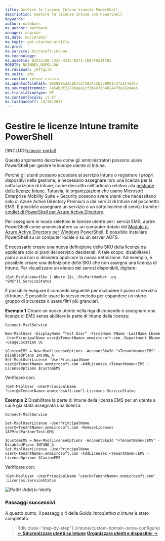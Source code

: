 ```yaml
---
title: Gestire le licenze Intune tramite PowerShell
description: Gestire le licenze Intune con PowerShell
keywords: 
author: nathbarn
ms.author: nathbarn
manager: angrobe
ms.date: 02/14/2017
ms.topic: get-started-article
ms.prod: 
ms.service: microsoft-intune
ms.technology: 
ms.assetid: d2d31c80-c32c-4315-8271-1b0cf9a1f78a
ROBOTS: NOINDEX,NOFOLLOW
ms.reviewer: jeffgilb
ms.suite: ems
ms.custom: intune-classic
ms.openlocfilehash: 0920891e2c8b75d7103455b3588917372a14e3b3
ms.sourcegitcommit: 1a54bdf22786aea1cf1b497d54024470e1024aeb
ms.translationtype: HT
ms.contentlocale: it-IT
ms.lasthandoff: 10/10/2017
---
```

# <a name="manage-intune-licenses-using-powershell"></a>Gestire le licenze Intune tramite PowerShell

[!INCLUDE[classic-portal](../includes/classic-portal.md)]

Questo argomento descrive come gli amministratori possono usare PowerShell per gestire le licenze utente di Intune.

Perché gli utenti possano accedere al servizio Intune o registrare i propri dispositivi nella gestione, è necessario assegnare loro una licenza per la sottoscrizione di Intune, come descritto nell'articolo relativo alla [gestione delle licenze Intune](/intune/licenses-assign). Tuttavia, le organizzazioni che usano Microsoft Enterprise Mobility Suite + Security possono avere utenti che necessitano solo di Azure Active Directory Premium o dei servizi di Intune nel pacchetto EMS. È possibile assegnare un servizio o un sottoinsieme di servizi tramite i [cmdlet di PowerShell per Azure Active Directory](https://msdn.microsoft.com/library/jj151815.aspx).

Per assegnare in modo selettivo le licenze utente per i servizi EMS, aprire PowerShell come amministratore su un computer dotato del [Modulo di Azure Active Directory per Windows PowerShell](https://msdn.microsoft.com/library/jj151815.aspx#bkmk_installmodule). È possibile installare PowerShell su un computer locale o su un server ADFS.

È necessario creare una nuova definizione dello SKU della licenza da applicare solo ai piani del servizio desiderati. A tale scopo, disabilitare i piani a cui non si desidera applicare la nuova definizione. Ad esempio, è possibile creare una definizione dello SKU che non assegna una licenza di Intune. Per visualizzare un elenco dei servizi disponibili, digitare:

    (Get-MsolAccountSku | Where {$\_.SkuPartNumber -eq "EMS"}).ServiceStatus

È possibile eseguire il comando seguente per escludere il piano di servizio di Intune. È possibile usare lo stesso metodo per espandere un intero gruppo di sicurezza o usare filtri più granulari.

**Esempio 1** Creare un nuovo utente nella riga di comando e assegnare una licenza di EMS senza abilitare la parte di Intune della licenza:

    Connect-MsolService

    New-MsolUser -DisplayName “Test User” -FirstName FName -LastName LName -UserPrincipalName user@<TenantName>.onmicrosoft.com –Department DName -UsageLocation US

    $CustomEMS = New-MsolLicenseOptions -AccountSkuId "<TenantName>:EMS" -DisabledPlans INTUNE_A
    Set-MsolUserLicense -UserPrincipalName user@<TenantName>.onmicrosoft.com -AddLicenses <TenantName>:EMS -LicenseOptions $CustomEMS


Verificare con:

    (Get-MsolUser -UserPrincipalName "user@<TenantName>.onmicrosoft.com").Licenses.ServiceStatus

**Esempio 2** Disabilitare la parte di Intune della licenza EMS per un utente a cui è già stata assegnata una licenza:

    Connect-MsolService

    Set-MsolUserLicense -UserPrincipalName user@<TenantName>.onmicrosoft.com -RemoveLicenses IAPProdPartnerTest:EMS

    $CustomEMS = New-MsolLicenseOptions -AccountSkuId "<TenantName>:EMS" -DisabledPlans INTUNE_A
    Set-MsolUserLicense -UserPrincipalName user@<TenantName>.onmicrosoft.com -AddLicenses <TenantName>:EMS -LicenseOptions $CustomEMS

Verificare con:

    (Get-MsolUser -UserPrincipalName "user@<TenantName>.onmicrosoft.com" .Licenses.ServiceStatus

![PoSH-AddLic-Verify](./media/posh-addlic-verify.png)

### <a name="next-steps"></a>Passaggi successivi
A questo punto, il passaggio 4 della *Guida introduttiva a Intune* è stato completato.
>[!div class="step-by-step"]
(/intune/custom-domain-name-configure) [&larr; **Sincronizzare utenti su Intune**](/intune/custom-domain-name-configure)     [**Organizzare utenti e dispositivi** &rarr;](.\start-with-a-paid-subscription-to-microsoft-intune-step-5.md)  
